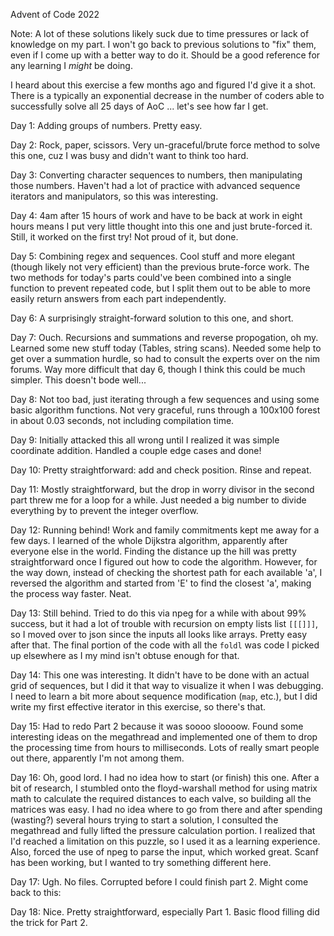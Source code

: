 Advent of Code 2022

Note:  A lot of these solutions likely suck due to time pressures or lack of knowledge on my part.  I won't go back to previous solutions to "fix" them, even if I come up with a better way to do it.  Should be a good reference for any learning I *might* be doing.

I heard about this exercise a few months ago and figured I'd give it a shot.  There is a typically an exponential decrease in the number of coders able to successfully solve all 25 days of AoC ... let's see how far I get.

Day 1:  Adding groups of numbers.  Pretty easy.

Day 2:  Rock, paper, scissors.  Very un-graceful/brute force method to solve this one, cuz I was busy and didn't want to think too hard.

Day 3:  Converting character sequences to numbers, then manipulating those numbers.  Haven't had a lot of practice with advanced sequence iterators and manipulators, so this was interesting.

Day 4:  4am after 15 hours of work and have to be back at work in eight hours means I put very little thought into this one and just brute-forced it.  Still, it worked on the first try!  Not proud of it, but done.

Day 5:  Combining regex and sequences.  Cool stuff and more elegant (though likely not very efficient) than the previous brute-force work.  The two methods for today's parts could've been combined into a single function to prevent repeated code, but I split them out to be able to more easily return answers from each part independently.

Day 6:  A surprisingly straight-forward solution to this one, and short.

Day 7:  Ouch.  Recursions and summations and reverse propogation, oh my.  Learned some new stuff today (Tables, string scans).  Needed some help to get over a summation hurdle, so had to consult the experts over on the nim forums.  Way more difficult that day 6, though I think this could be much simpler.  This doesn't bode well...

Day 8:  Not too bad, just iterating through a few sequences and using some basic algorithm functions.  Not very graceful, runs through a 100x100 forest in about 0.03 seconds, not including compilation time.

Day 9:  Initially attacked this all wrong until I realized it was simple coordinate addition.  Handled a couple edge cases and done!

Day 10:  Pretty straightforward: add and check position.  Rinse and repeat.

Day 11:  Mostly straightforward, but the drop in worry divisor in the second part threw me for a loop for a while.  Just needed a big number to divide everything by to prevent the integer overflow.

Day 12:  Running behind!  Work and family commitments kept me away for a few days.  I learned of the whole Dijkstra algorithm, apparently after everyone else in the world.  Finding the distance up the hill was pretty straightforward once I figured out how to code the algorithm.  However, for the way down, instead of checking the shortest path for each available 'a', I reversed the algorithm and started from 'E' to find the closest 'a', making the process way faster.  Neat.

Day 13: Still behind.  Tried to do this via npeg for a while with about 99% success, but it had a lot of trouble with recursion on empty lists list `[[[]]]`, so I moved over to json since the inputs all looks like arrays.  Pretty easy after that.  The final portion of the code with all the `foldl` was code I picked up elsewhere as I my mind isn't obtuse enough for that.

Day 14:  This one was interesting.  It didn't have to be done with an actual grid of sequences, but I did it that way to visualize it when I was debugging.  I need to learn a bit more about sequence modification (`map`, etc.), but I did write my first effective iterator in this exercise, so there's that.

Day 15:  Had to redo Part 2 because it was soooo sloooow.  Found some interesting ideas on the megathread and implemented one of them to drop the processing time from hours to milliseconds.  Lots of really smart people out there, apparently I'm not among them.

Day 16:  Oh, good lord.  I had no idea how to start (or finish) this one.  After a bit of research, I stumbled onto the floyd-warshall method for using matrix math to calculate the required distances to each valve, so building all the matrices was easy.  I had no idea where to go from there and after spending (wasting?) several hours trying to start a solution, I consulted the megathread and fully lifted the pressure calculation portion.  I realized that I'd reached a limitation on this puzzle, so I used it as a learning experience.  Also, forced the use of npeg to parse the input, which worked great.  Scanf has been working, but I wanted to try something different here.

Day 17:  Ugh.  No files.  Corrupted before I could finish part 2.  Might come back to this:

Day 18:  Nice.  Pretty straightforward, especially Part 1.  Basic flood filling did the trick for Part 2.